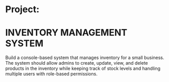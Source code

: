 # Project:
#          INVENTORY MANAGEMENT SYSTEM
 Build a console-based system that manages inventory for a small business. The system should allow admins to create, update, view, and delete products in the inventory while keeping track of stock levels and handling multiple users with role-based permissions.

